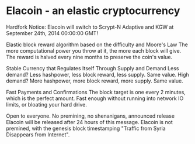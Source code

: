 Elacoin - an elastic cryptocurrency
===================================

Hardfork Notice: Elacoin will switch to Scrypt-N Adaptive and KGW at September 24th, 2014 00:00:00 GMT!

Elastic block reward algorithm based on the difficulty and Moore's Law
The more computational power you throw at it, the more each block will give. 
The reward is halved every nine months to preserve the coin's value.

Stable Currency that Regulates Itself Through Supply and Demand
Less demand? Less hashpower, less block reward, less supply. Same value.
High demand? More hashpower, more block reward, more supply. Same value.

Fast Payments and Confirmations
The block target is one every 2 minutes, which is the perfect amount.
Fast enough without running into network IO limits, or bloating your hard drive.

Open to everyone. No premining, no shenanigans, announced release
Elacoin will be released after 24 hours of this message. Elacoin is not premined,
with the genesis block timestamping "Traffic from Syria Disappears from Internet".

